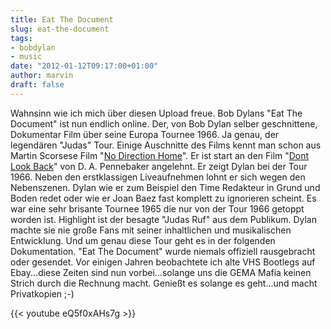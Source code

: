 ```yaml
---
title: Eat The Document
slug: eat-the-document
tags:
- bobdylan
- music
date: "2012-01-12T09:17:00+01:00"
author: marvin
draft: false
---
```

Wahnsinn wie ich mich über diesen Upload freue. Bob Dylans "Eat The
Document" ist nun endlich online. Der, von Bob Dylan selber
geschnittene, Dokumentar Film über seine Europa Tournee 1966. Ja genau,
der legendären "Judas" Tour. Einige Auschnitte des Films kennt man schon
aus Martin Scorsese Film "[No Direction
Home](http://de.wikipedia.org/wiki/No_Direction_Home_%E2%80%93_Bob_Dylan)".
Er ist start an den Film "[Dont Look
Back](http://de.wikipedia.org/wiki/Dont_Look_Back)" von D. A. Pennebaker
angelehnt. Er zeigt Dylan bei der Tour 1966. Neben den erstklassigen
Liveaufnehmen lohnt er sich wegen den Nebenszenen. Dylan wie er zum
Beispiel den Time Redakteur in Grund und Boden redet oder wie er Joan
Baez fast komplett zu ignorieren scheint. Es war eine sehr brisante
Tournee 1965 die nur von der Tour 1966 getoppt worden ist. Highlight ist
der besagte "Judas Ruf" aus dem Publikum. Dylan machte sie nie große
Fans mit seiner inhaltlichen und musikalischen Entwicklung. Und um genau
diese Tour geht es in der folgenden Dokumentation. "Eat The Document"
wurde niemals offiziell rausgebracht oder gesendet. Vor einigen Jahren
beobachtete ich alte VHS Bootlegs auf Ebay...diese Zeiten sind nun
vorbei...solange uns die GEMA Mafia keinen Strich durch die Rechnung
macht. Genießt es solange es geht...und macht Privatkopien ;-)

{{< youtube eQ5f0xAHs7g >}}